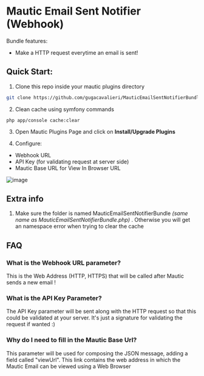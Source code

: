 # Mautic Email Sent Notifier (Webhook)

Bundle features:
* Make a HTTP request everytime an email is sent!

## Quick Start:

1. Clone this repo inside your mautic plugins directory

```bash
git clone https://github.com/gugacavalieri/MauticEmailSentNotifierBundle.git
```
2. Clean cache using symfony commands
```
php app/console cache:clear
```
3. Open Mautic Plugins Page and click on **Install/Upgrade Plugins**

4. Configure:
  * Webhook URL
  * API Key (for validating request at server side)
  * Mautic Base URL for View In Browser URL

![image](https://user-images.githubusercontent.com/4624484/50228041-4470e700-038e-11e9-8fad-792f1a49520f.png)

## Extra info
1. Make sure the folder is named MauticEmailSentNotifierBundle *(same name as MauticEmailSentNotifierBundle.php)* . Otherwise you will get an namespace error when trying to clear the cache

## FAQ

### What is the Webhook URL parameter?

This is the Web Address (HTTP, HTTPS) that will be called after Mautic sends a
new email !

### What is the API Key Parameter?

The API Key parameter will be sent along with the HTTP request so that this
could be validated at your server. It's just a signature for validating the
request if wanted :)

### Why do I need to fill in the Mautic Base Url?

This parameter will be used for composing the JSON message, adding a field called
"viewUrl". This link contains the web address in which the Mautic Email can be
viewed using a Web Browser

